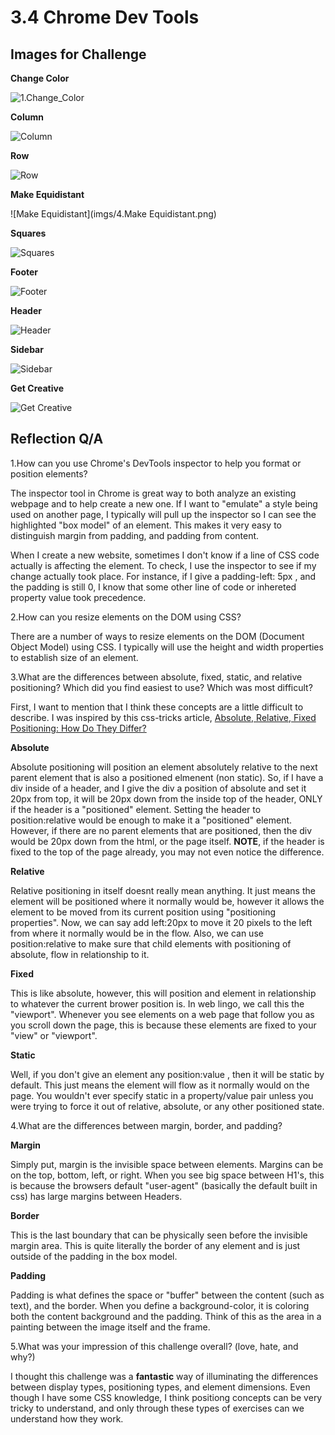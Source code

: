 # 3.4  Chrome Dev Tools

## Images for Challenge

**Change Color**

![1.Change_Color](imgs/1.Change_Color.png)

**Column**

![Column](imgs/2.Column.png)

**Row**

![Row](imgs/3.Row.png)

**Make Equidistant**

![Make Equidistant](imgs/4.Make Equidistant.png)

**Squares**

![Squares](imgs/5.Squares.png)

**Footer**

![Footer](imgs/6.Footer.png)

**Header**

![Header](imgs/7.Header.png)

**Sidebar**

![Sidebar](imgs/8.Sidebar.png)

**Get Creative**

![Get Creative](imgs/9.Get_Creative.png)

## Reflection Q/A

1.How can you use Chrome's DevTools inspector to help you format or position elements?

The inspector tool in Chrome is great way to both analyze an existing webpage and to help create a new one.  If I want to "emulate" a style being used on another page, I typically will pull up the inspector so I can see the highlighted "box model" of an element.  This makes it very easy to distinguish margin from padding, and padding from content.

When I create a new website, sometimes I don't know if a line of CSS code actually is affecting the element. To check, I use the inspector to see if my change actually took place. For instance, if I give a padding-left: 5px , and the padding is still 0, I know that some other line of code or inhereted property value took precedence.

2.How can you resize elements on the DOM using CSS?

There are a number of ways to resize elements on the DOM (Document Object Model) using CSS. I typically will use the height and width properties to establish size of an element.

3.What are the differences between absolute, fixed, static, and relative positioning? Which did you find easiest to use? Which was most difficult?

First, I want to mention that I think these concepts are a little difficult to describe. I was inspired by this css-tricks article, [Absolute, Relative, Fixed Positioning: How Do They Differ?](https://css-tricks.com/absolute-relative-fixed-positioining-how-do-they-differ/)

**Absolute**

Absolute positioning will position an element absolutely relative to the next parent element that is also a positioned elmenent (non static). So, if I have a div inside of a header, and I give the div a position of absolute and set it 20px from top, it will be 20px down from the inside top of the header, ONLY if the header is a "positioned" element. Setting the header to position:relative would be enough to make it a "positioned" element. However, if there are no parent elements that are positioned, then the div would be 20px down from the html, or the page itself. **NOTE**, if the header is fixed to the top of the page already, you may not even notice the difference.

**Relative**

Relative positioning in itself doesnt really mean anything. It just means the element will be positioned where it normally would be, however it allows the element to be moved from its current position using "positioning properties". Now, we can say add left:20px to move it 20 pixels to the left from where it normally would be in the flow. Also, we can use position:relative to make sure that child elements with positioning of absolute, flow in relationship to it.

**Fixed**

This is like absolute, however, this will position and element in relationship to whatever the current brower position is. In web lingo, we call this the "viewport". Whenever you see elements on a web page that follow you as you scroll down the page, this is because these elements are fixed to your "view" or "viewport".

**Static**

Well, if you don't give an element any position:value , then it will be static by default. This just means the element will flow as it normally would on the page. You wouldn't ever specify static in a property/value pair unless you were trying to force it out of relative, absolute, or any other positioned state.

4.What are the differences between margin, border, and padding?

**Margin**

Simply put, margin is the invisible space between elements. Margins can be on the top, bottom, left, or right. When you see big space between H1's, this is because the browsers default "user-agent" (basically the default built in css) has large margins between Headers.

**Border**

This is the last boundary that can be physically seen before the invisible margin area. This is quite literally the border of any element and is just outside of the padding in the box model.

**Padding**

Padding is what defines the space or "buffer" between the content (such as text), and the border. When you define a background-color, it is coloring both the content background and the padding. Think of this as the area in a painting between the image itself and the frame.

5.What was your impression of this challenge overall? (love, hate, and why?)

I thought this challenge was a **fantastic** way of illuminating the differences between display types, positioning types, and element dimensions. Even though I have some CSS knowledge, I think positiong concepts can be very tricky to understand, and only through these types of exercises can we understand how they work.



